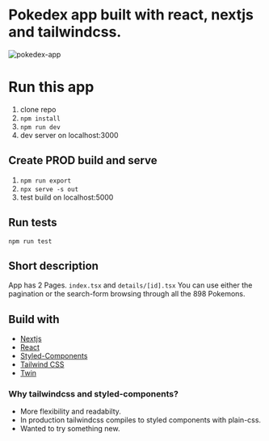 # Pokedex app built with react, nextjs and tailwindcss.

![pokedex-app](https://user-images.githubusercontent.com/49983520/141691478-43f963b8-277e-4ea5-887f-6bdcd6c6d8e0.gif)


# Run this app

1. clone repo
2. `npm install`
3. `npm run dev`
4. dev server on localhost:3000

## Create PROD build and serve

1. `npm run export`
2. `npx serve -s out`
3. test build on localhost:5000

## Run tests

`npm run test`

## Short description

App has 2 Pages.
`index.tsx` and `details/[id].tsx`
You can use either the pagination or the search-form browsing through all the 898 Pokemons.

## Build with

- [Nextjs](https://nextjs.org/)
- [React](https://reactjs.org/)
- [Styled-Components](https://styled-components.com/)
- [Tailwind CSS](https://tailwindcss.com/)
- [Twin](https://github.com/ben-rogerson/twin.macro)

### Why tailwindcss and styled-components?

- More flexibility and readabilty.
- In production tailwindcss compiles to styled components with plain-css.
- Wanted to try something new.
